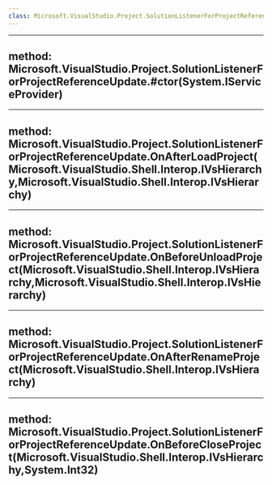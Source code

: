 ```yaml
---
class: Microsoft.VisualStudio.Project.SolutionListenerForProjectReferenceUpdate
---
```


---
method: Microsoft.VisualStudio.Project.SolutionListenerForProjectReferenceUpdate.#ctor(System.IServiceProvider)
---

---
method: Microsoft.VisualStudio.Project.SolutionListenerForProjectReferenceUpdate.OnAfterLoadProject(Microsoft.VisualStudio.Shell.Interop.IVsHierarchy,Microsoft.VisualStudio.Shell.Interop.IVsHierarchy)
---

---
method: Microsoft.VisualStudio.Project.SolutionListenerForProjectReferenceUpdate.OnBeforeUnloadProject(Microsoft.VisualStudio.Shell.Interop.IVsHierarchy,Microsoft.VisualStudio.Shell.Interop.IVsHierarchy)
---

---
method: Microsoft.VisualStudio.Project.SolutionListenerForProjectReferenceUpdate.OnAfterRenameProject(Microsoft.VisualStudio.Shell.Interop.IVsHierarchy)
---

---
method: Microsoft.VisualStudio.Project.SolutionListenerForProjectReferenceUpdate.OnBeforeCloseProject(Microsoft.VisualStudio.Shell.Interop.IVsHierarchy,System.Int32)
---

